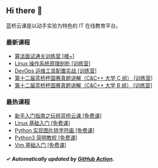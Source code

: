 ## Hi there 👋

蓝桥云课是以动手实验为特色的 IT 在线教育平台。

### 最新课程

<!-- LATEST:START -->
- [算法面试通关训练营 [楼+]](https://www.lanqiao.cn/courses/8321/)
- [Linux 操作系统原理剖析 [训练营]](https://www.lanqiao.cn/courses/4042/)
- [DevOps 运维工具配置实战 [训练营]](https://www.lanqiao.cn/courses/7672/)
- [第十二届蓝桥杯国赛真题讲解（C&amp;C++ 大学 C 组） [训练营]](https://www.lanqiao.cn/courses/7553/)
- [第十二届蓝桥杯国赛真题讲解（C&amp;C++ 大学 B 组） [训练营]](https://www.lanqiao.cn/courses/7552/)
<!-- LATEST:END -->

### 最热课程

<!-- HOTEST:START -->
- [新手入门指南之玩转蓝桥云课 [免费课]](https://www.lanqiao.cn/courses/63/)
- [Linux 基础入门 [免费课]](https://www.lanqiao.cn/courses/1/)
- [Python 实现图片转字符画 [免费课]](https://www.lanqiao.cn/courses/370/)
- [Python3 简明教程 [免费课]](https://www.lanqiao.cn/courses/596/)
- [Vim 基础入门 [免费课]](https://www.lanqiao.cn/courses/2/)
<!-- HOTEST:END -->

##### ✓ Automatically updated by [GitHub Action](https://github.com/lanqiao-courses/.github/actions/workflows/update.yml).
